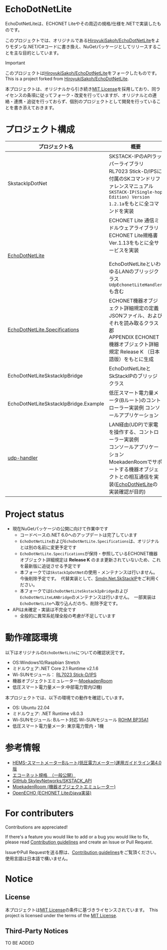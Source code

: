 # EchoDotNetLite
EchoDotNetLiteは、ECHONET Liteやその周辺の規格/仕様を.NETで実装したものです。

このプロジェクトでは、オリジナルである[HiroyukiSakoh/EchoDotNetLite](https://github.com/HiroyukiSakoh/EchoDotNetLite)をよりモダンな.NET/C#コードに書き換え、NuGetパッケージとしてリリースすることを主な目的としています。

> [!IMPORTANT]
> このプロジェクトは[HiroyukiSakoh/EchoDotNetLite](https://github.com/HiroyukiSakoh/EchoDotNetLite)をフォークしたものです。　This is a project forked from [HiroyukiSakoh/EchoDotNetLite](https://github.com/HiroyukiSakoh/EchoDotNetLite).
>
> 本プロジェクトは、オリジナルから引き続き[MIT License](./LICENSE.txt)を採用しており、同ライセンスの条項に従ってフォーク・改変を行っていますが、オリジナルとの連絡・連携・追従を行っておらず、個別のプロジェクトとして開発を行っていることを書き添えておきます。



# プロジェクト構成
|プロジェクト名|概要|備考|
|--|--|--|
|SkstackIpDotNet|SKSTACK-IPのAPIラッパーライブラリ<br>RL7023 Stick-D/IPSに付属のSKコマンドリファレンスマニュアル`SKSTACK-IP(Single-hop Edition) Version 1.2.1a`をもとに全コマンドを実装|Bルートで使用しないコマンドのテスト不足<br>一部レスポンス解析未実装<br>|
|[EchoDotNetLite](./src/EchoDotNetLite/)|ECHONET Lite 通信ミドルウェアライブラリ<br>ECHONET Lite規格書 Ver.1.13をもとに全サービスを実装<br><br>EchoDotNetLiteといわゆるLANのブリッジクラス`UdpEchonetLiteHandler`も含む|Bルートで使用しないサービスのテスト不足<br>|
|[EchoDotNetLite.Specifications](./src/EchoDotNetLite.Specifications/)|ECHONET機器オブジェクト詳細規定の定義<br>JSONファイル、およびそれを読み取るクラス郡<br>APPENDIX ECHONET機器オブジェクト詳細規定 Release K （日本語版）をもとに生成|APPENDIXからJSONへの変換過程で脱字等が発生している可能性あり|
|EchoDotNetLiteSkstackIpBridge|EchoDotNetLiteとSkStackIPのブリッジクラス||
|EchoDotNetLiteSkstackIpBridge.Example|低圧スマート電力量メータ(Bルート)のコントローラー実装例 コンソールアプリケーション||
|[udp-handler](./examples/EchoDotNetLite/udp-handler/)|LAN経由(UDP)で家電を操作する、コントローラー実装例<br>コンソールアプリケーション<br>MoekadenRoomでサポートする機器オブジェクトとの相互通信を実装([EchoDotNetLite](./src/EchoDotNetLite/)の実装確認が目的)||



# Project status
- 現在NuGetパッケージの公開に向けて作業中です
  - コードベースの.NET 6.0へのアップデートは完了しています
  - `EchoDotNetLite`および`EchoDotNetLite.Specifications`は、オリジナルとは別の名前に変更予定です
  - `EchoDotNetLite.Specifications`が保持・参照しているECHONET機器オブジェクト詳細規定は **Release K** のまま更新されていないため、これを最新版に追従させる予定です
  - 本フォークでは`SkstackIpDotNet`の使用・メンテナンスは行いません。　今後削除予定です。　代替実装として、[Smdn.Net.SkStackIP](https://github.com/smdn/Smdn.Net.SkStackIP)をご利用ください。
  - 本フォークでは`EchoDotNetLiteSkstackIpBridge`および`EchoDotNetLiteLANBridge`のメンテナンスは行いません。　一部実装は`EchoDotNetLite`へ取り込んだのち、削除予定です。
- APIは未確定・実装は不完全です
  - 全般的に異常系処理全般の考慮が不足しています

# 動作確認環境
以下はオリジナルの`EchoDotNetLite`についての確認状況です。
* OS:Windows10/Raspbian Stretch
* ミドルウェア:.NET Core 2.1 Runtime v2.1.6
* Wi-SUNモジュール： [RL7023 Stick-D/IPS](https://www.tessera.co.jp/rl7023stick-d_ips.html)
* 機器オブジェクトエミュレーター:[MoekadenRoom](https://github.com/SonyCSL/MoekadenRoom/blob/master/README.jp.md)
* 低圧スマート電力量メータ:中部電力管内(2機)

本プロジェクトでは、以下の環境での動作を確認しています。
- OS: Ubuntu 22.04
- ミドルウェア: .NET Runtime v8.0.3
- Wi-SUNモジュール: Bルート対応 Wi-SUNモジュール [ROHM BP35A1](https://www.rohm.co.jp/products/wireless-communication/specified-low-power-radio-modules/bp35a1-product)
- 低圧スマート電力量メータ: 東京電力管内・1機

# 参考情報
* [HEMS-スマートメーターBルート(低圧電力メーター)運用ガイドライン第4.0版](http://www.meti.go.jp/committee/kenkyukai/shoujo/smart_house/pdf/009_s03_00.pdf)
* [エコーネット規格　（一般公開）](https://echonet.jp/spec_g/)
* [GitHub SkyleyNetworks/SKSTACK_API](https://github.com/SkyleyNetworks/SKSTACK_API)
* [MoekadenRoom (機器オブジェクトエミュレーター)](https://github.com/SonyCSL/MoekadenRoom/blob/master/README.jp.md)
* [OpenECHO (ECHONET Liteのjava実装)](https://github.com/SonyCSL/OpenECHO)



# For contributers
Contributions are appreciated!

If there's a feature you would like to add or a bug you would like to fix, please read [Contribution guidelines](./CONTRIBUTING.md) and create an Issue or Pull Request.

IssueやPull Requestを送る際は、[Contribution guidelines](./CONTRIBUTING.md)をご覧頂ください。　使用言語は日本語で構いません。



# Notice
## License
本プロジェクトは[MIT License](./LICENSE.txt)の条件に基づきライセンスされています。　This project is licensed under the terms of the [MIT License](./LICENSE.txt).

## Third-Party Notices
TO BE ADDED
